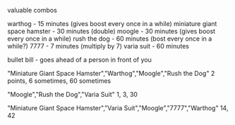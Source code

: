 valuable combos

warthog - 15 minutes  (gives boost every once in a while)
miniature giant space hamster - 30 minutes  (double)
moogle - 30 minutes  (gives boost every once in a while)
rush the dog - 60 minutes  (bost every once in a while?)
7777 - 7 minutes  (multiply by 7)
varia suit - 60 minutes

bullet bill - goes ahead of a person in front of you

"Miniature Giant Space Hamster","Warthog","Moogle","Rush the Dog"
	2 points, 6 sometimes, 60 sometimes


"Moogle","Rush the Dog","Varia Suit"
	1, 3, 30


"Miniature Giant Space Hamster","Varia Suit","Moogle","7777","Warthog"
	14, 42